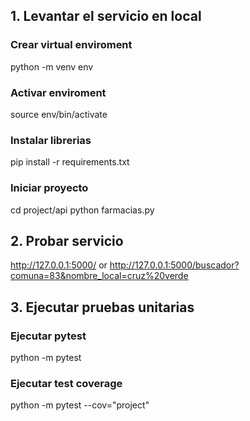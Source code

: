## 1. Levantar el servicio en local

### Crear virtual enviroment  
python -m venv env  

### Activar enviroment 
source env/bin/activate

### Instalar librerias  
pip install -r requirements.txt  

### Iniciar proyecto
cd project/api
python farmacias.py

## 2. Probar servicio
http://127.0.0.1:5000/
or
http://127.0.0.1:5000/buscador?comuna=83&nombre_local=cruz%20verde

## 3. Ejecutar pruebas unitarias

### Ejecutar pytest
python -m pytest

### Ejecutar test coverage
python -m pytest --cov="project"